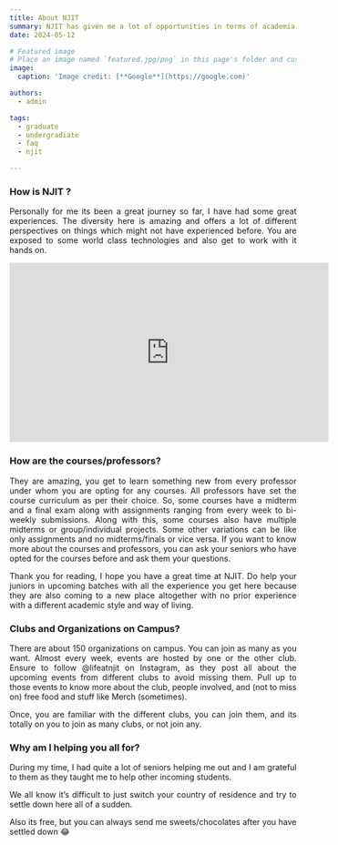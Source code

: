 ```yaml
---
title: About NJIT
summary: NJIT has given me a lot of opportunities in terms of academia and industry experience. I also got to make a lot of friends and learn about their experiences.
date: 2024-05-12

# Featured image
# Place an image named `featured.jpg/png` in this page's folder and customize its options here.
image:
  caption: 'Image credit: [**Google**](https://google.com)'

authors:
  - admin

tags:
  - graduate
  - undergradiate
  - faq
  - njit

---
```

<div style="text-align: justify;">

### How is NJIT ?

Personally for me its been a great journey so far, I have had some great experiences. The diversity here is amazing and offers a lot of different perspectives on things which might not have experienced before. You are exposed to some world class technologies and also get to work with it hands on.

</div>

<div style="text-align: justify;">

<iframe width="560" height="315" src="https://www.youtube.com/embed/GAq6SAth_Xo?si=o1pWn7QDlqQXnmgf" title="YouTube video player" frameborder="0" allow="accelerometer; autoplay; clipboard-write; encrypted-media; gyroscope; picture-in-picture; web-share" referrerpolicy="strict-origin-when-cross-origin" allowfullscreen></iframe>




### How are the courses/professors?

They are amazing, you get to learn something new from every professor under whom you are opting for any courses. All professors have set the course curriculum as per their choice. So, some courses have a midterm and a final exam along with assignments ranging from every week to bi-weekly submissions. Along with this, some courses also have multiple midterms or group/individual projects. Some other variations can be like only assignments and no midterms/finals or vice versa. If you want to know more about the courses and professors, you can ask your seniors who have opted for the courses before and ask them your questions.

Thank you for reading, I hope you have a great time at NJIT. Do help your juniors in upcoming batches with all the experience you get here because they are also coming to a new place altogether with no prior experience with a different academic style and way of living.  

### Clubs and Organizations on Campus?

There are about 150 organizations on campus. You can join as many as you want. Almost every week, events are hosted by one or the other club. Ensure to follow @lifeatnjit on Instagram, as they post all about the upcoming events from different clubs to avoid missing them. Pull up to those events to know more about the club, people involved, and (not to miss on) free food and stuff like Merch (sometimes). 

Once, you are familiar with the different clubs, you can join them, and its totally on you to join as many clubs, or not join any. 

### Why am I helping you all for?

During my time, I had quite a lot of seniors helping me out and I am grateful to them as they taught me to help other incoming students.

We all know it’s difficult to just switch your country of residence and try to settle down here all of a sudden.

Also its free, but you can always send me sweets/chocolates after you have settled down 😂

</div>